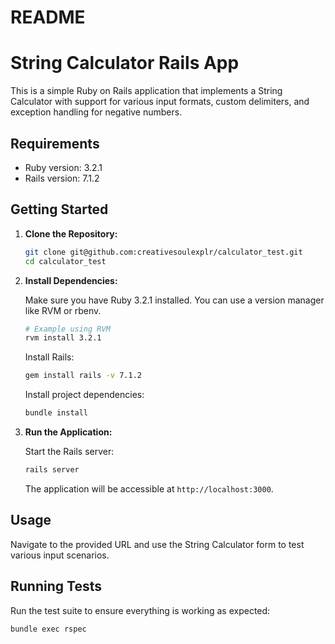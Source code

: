 # README

# String Calculator Rails App

This is a simple Ruby on Rails application that implements a String Calculator with support for various input formats, custom delimiters, and exception handling for negative numbers.

## Requirements

- Ruby version: 3.2.1
- Rails version: 7.1.2

## Getting Started

1. **Clone the Repository:**

    ```bash
    git clone git@github.com:creativesoulexplr/calculator_test.git
    cd calculator_test
    ```

2. **Install Dependencies:**

    Make sure you have Ruby 3.2.1 installed. You can use a version manager like RVM or rbenv.

    ```bash
    # Example using RVM
    rvm install 3.2.1
    ```

    Install Rails:

    ```bash
    gem install rails -v 7.1.2
    ```

    Install project dependencies:

    ```bash
    bundle install
    ```

4. **Run the Application:**

    Start the Rails server:

    ```bash
    rails server
    ```

    The application will be accessible at `http://localhost:3000`.

## Usage

Navigate to the provided URL and use the String Calculator form to test various input scenarios.

## Running Tests

Run the test suite to ensure everything is working as expected:

```bash
bundle exec rspec
